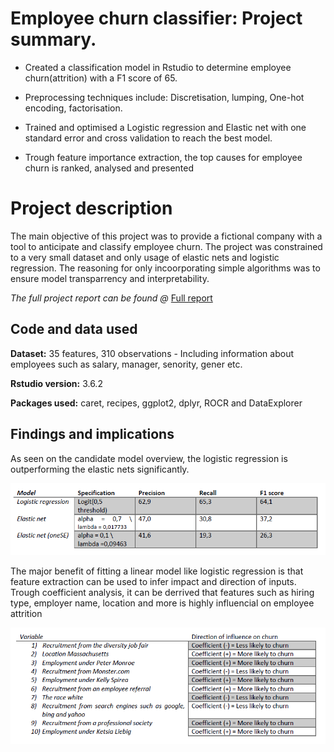 # Employee churn classifier: Project summary.

* Created a classification model in Rstudio to determine employee churn(attrition) with a F1 score of 65.

* Preprocessing techniques include: Discretisation, lumping, One-hot encoding, factorisation.

* Trained and optimised a Logistic regression and Elastic net with one standard error and cross validation to reach the best model.

* Trough feature importance extraction, the top causes for employee churn is ranked, analysed and presented

# Project description
The main objective of this project was to provide a fictional company with a tool to anticipate and classify employee churn. The project was constrained to a very small dataset and only usage of elastic nets and logistic regression. The reasoning for only incoorporating simple algorithms was to ensure model transparrency and interpretability.

*The full project report can be found @* [Full report](Employee%20churn%20prediction.pdf)

## Code and data used
**Dataset:** 35 features, 310 observations - Including information about employees such as salary, manager, senority, gener etc.

**Rstudio version:** 3.6.2

**Packages used:** caret, recipes, ggplot2, dplyr, ROCR and DataExplorer

## Findings and implications
As seen on the candidate model overview, the logistic regression is outperforming the elastic nets significantly.

![](candidate%20models.png)

The major benefit of fitting a linear model like logistic regression is that feature extraction can be used to infer impact and direction of inputs.
Trough coefficient analysis, it can be derrived that features such as hiring type, employer name, location and more is highly influencial on employee attrition

![Feature importance](feature%20importance.png)

